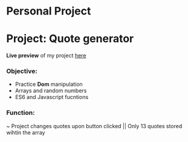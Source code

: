 # Personal Project

# Project: Quote generator

**Live preview** of my project [here](https://github.com/nathimamba/quote-generator)

### Objective: ###

* Practice **Dom** manipulation
* Arrays and random numbers
* ES6 and Javascript fucntions

### Function: ###
~ Project changes quotes upon button clicked || Only 13 quotes stored wihtin the array 
